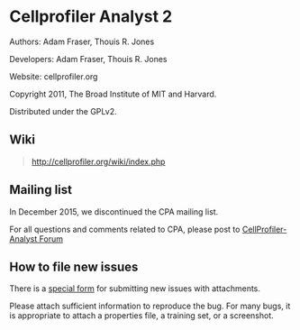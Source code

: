 # Cellprofiler Analyst 2

Authors: Adam Fraser, Thouis R. Jones

Developers: Adam Fraser, Thouis R. Jones

Website: cellprofiler.org

Copyright 2011, The Broad Institute of MIT and Harvard.

Distributed under the GPLv2.

## Wiki

> http://cellprofiler.org/wiki/index.php

## Mailing list

In December 2015, we discontinued the CPA mailing list. 

For all questions and comments related to CPA, please post to [CellProfiler-Analyst Forum](http://forum.cellprofiler.org/c/cpa-dev)


## How to file new issues

There is a [special form](http://cellprofiler.org/issues/) for submitting
new issues with attachments.

Please attach sufficient information to reproduce the bug. For many
bugs, it is appropriate to attach a properties file, a training set,
or a screenshot.

